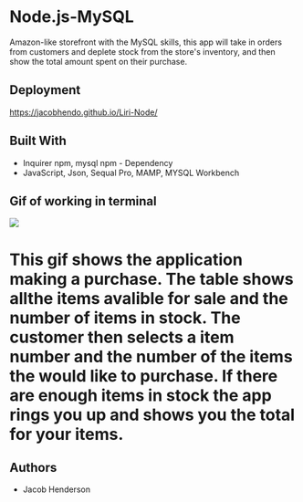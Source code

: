 # Node.js-MySQL
Amazon-like storefront with the MySQL skills, this app will take in orders from customers and deplete stock from the store's inventory, and then 
show the total amount spent on their purchase.



## Deployment

https://jacobhendo.github.io/Liri-Node/

## Built With

*    Inquirer npm, mysql npm - Dependency 
*   JavaScript, Json, Sequal Pro, MAMP, MYSQL Workbench

## Gif of working in terminal
![](http://g.recordit.co/bZdhUy2hUZ.gif)
# This gif shows the application making a purchase. The table shows allthe items avalible for sale and the number of items in stock. The customer then selects a item number and the number of the items the would like to purchase. If there are enough items in stock the app rings you up and shows you the total for your items.


## Authors

* Jacob Henderson

